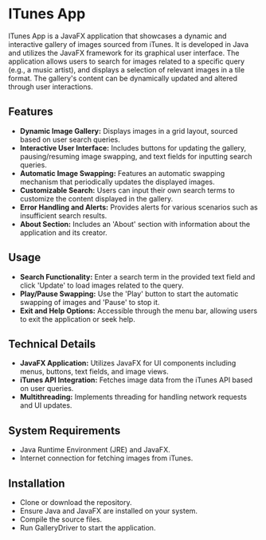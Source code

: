 # ITunes App
ITunes App is a JavaFX application that showcases a dynamic and interactive gallery of images sourced from iTunes. It is developed in Java and utilizes the JavaFX framework for its graphical user interface. The application allows users to search for images related to a specific query (e.g., a music artist), and displays a selection of relevant images in a tile format. The gallery's content can be dynamically updated and altered through user interactions.

## Features
- **Dynamic Image Gallery:** Displays images in a grid layout, sourced based on user search queries.
- **Interactive User Interface:** Includes buttons for updating the gallery, pausing/resuming image swapping, and text fields for inputting search queries.
- **Automatic Image Swapping:** Features an automatic swapping mechanism that periodically updates the displayed images.
- **Customizable Search:** Users can input their own search terms to customize the content displayed in the gallery.
- **Error Handling and Alerts:** Provides alerts for various scenarios such as insufficient search results.
- **About Section:** Includes an 'About' section with information about the application and its creator.

## Usage
- **Search Functionality:** Enter a search term in the provided text field and click 'Update' to load images related to the query.
- **Play/Pause Swapping:** Use the 'Play' button to start the automatic swapping of images and 'Pause' to stop it.
- **Exit and Help Options:** Accessible through the menu bar, allowing users to exit the application or seek help.

## Technical Details
- **JavaFX Application:** Utilizes JavaFX for UI components including menus, buttons, text fields, and image views.
- **iTunes API Integration:** Fetches image data from the iTunes API based on user queries.
- **Multithreading:** Implements threading for handling network requests and UI updates.
  
## System Requirements
- Java Runtime Environment (JRE) and JavaFX.
- Internet connection for fetching images from iTunes.

## Installation
- Clone or download the repository.
- Ensure Java and JavaFX are installed on your system.
- Compile the source files.
- Run GalleryDriver to start the application.
